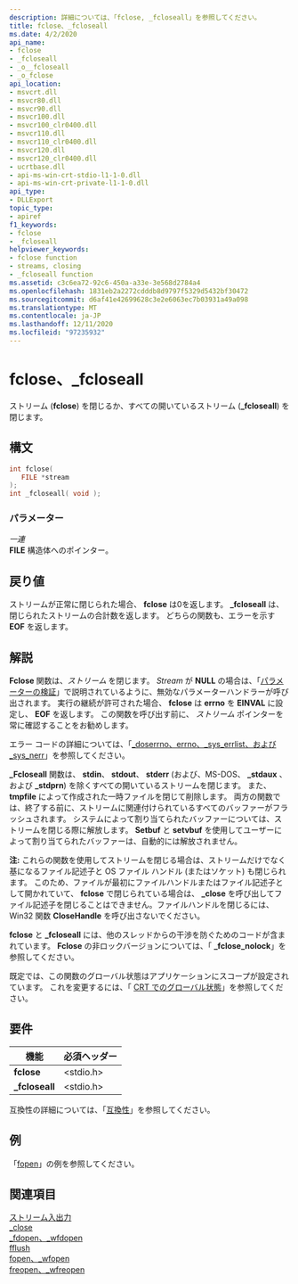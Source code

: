```yaml
---
description: 詳細については、「fclose, _fcloseall」を参照してください。
title: fclose、_fcloseall
ms.date: 4/2/2020
api_name:
- fclose
- _fcloseall
- _o__fcloseall
- _o_fclose
api_location:
- msvcrt.dll
- msvcr80.dll
- msvcr90.dll
- msvcr100.dll
- msvcr100_clr0400.dll
- msvcr110.dll
- msvcr110_clr0400.dll
- msvcr120.dll
- msvcr120_clr0400.dll
- ucrtbase.dll
- api-ms-win-crt-stdio-l1-1-0.dll
- api-ms-win-crt-private-l1-1-0.dll
api_type:
- DLLExport
topic_type:
- apiref
f1_keywords:
- fclose
- _fcloseall
helpviewer_keywords:
- fclose function
- streams, closing
- _fcloseall function
ms.assetid: c3c6ea72-92c6-450a-a33e-3e568d2784a4
ms.openlocfilehash: 1831eb2a2272cdddb8d9797f5329d5432bf30472
ms.sourcegitcommit: d6af41e42699628c3e2e6063ec7b03931a49a098
ms.translationtype: MT
ms.contentlocale: ja-JP
ms.lasthandoff: 12/11/2020
ms.locfileid: "97235932"
---
```

# <a name="fclose-_fcloseall"></a>fclose、_fcloseall

ストリーム (**fclose**) を閉じるか、すべての開いているストリーム (**_fcloseall**) を閉じます。

## <a name="syntax"></a>構文

```C
int fclose(
   FILE *stream
);
int _fcloseall( void );
```

### <a name="parameters"></a>パラメーター

*一連*<br/>
**FILE** 構造体へのポインター。

## <a name="return-value"></a>戻り値

ストリームが正常に閉じられた場合、 **fclose** は0を返します。 **_fcloseall** は、閉じられたストリームの合計数を返します。 どちらの関数も、エラーを示す **EOF** を返します。

## <a name="remarks"></a>解説

**Fclose** 関数は、*ストリーム* を閉じます。 *Stream* が **NULL** の場合は、「[パラメーターの検証](../../c-runtime-library/parameter-validation.md)」で説明されているように、無効なパラメーターハンドラーが呼び出されます。 実行の継続が許可された場合、 **fclose** は **errno** を **EINVAL** に設定し、 **EOF** を返します。 この関数を呼び出す前に、 *ストリーム* ポインターを常に確認することをお勧めします。

エラー コードの詳細については、「[_doserrno、errno、_sys_errlist、および _sys_nerr](../../c-runtime-library/errno-doserrno-sys-errlist-and-sys-nerr.md)」を参照してください。

**_Fcloseall** 関数は、 **stdin**、 **stdout**、 **stderr** (および、MS-DOS、 **_stdaux** 、および **_stdprn**) を除くすべての開いているストリームを閉じます。 また、 **tmpfile** によって作成された一時ファイルを閉じて削除します。 両方の関数では、終了する前に、ストリームに関連付けられているすべてのバッファーがフラッシュされます。 システムによって割り当てられたバッファーについては、ストリームを閉じる際に解放します。 **Setbuf** と **setvbuf** を使用してユーザーによって割り当てられたバッファーは、自動的には解放されません。

**注:** これらの関数を使用してストリームを閉じる場合は、ストリームだけでなく基になるファイル記述子と OS ファイル ハンドル (またはソケット) も閉じられます。 このため、ファイルが最初にファイルハンドルまたはファイル記述子として開かれていて、 **fclose** で閉じられている場合は、 **_close** を呼び出してファイル記述子を閉じることはできません。ファイルハンドルを閉じるには、Win32 関数 **CloseHandle** を呼び出さないでください。

**fclose** と **_fcloseall** には、他のスレッドからの干渉を防ぐためのコードが含まれています。 **Fclose** の非ロックバージョンについては、「 **_fclose_nolock**」を参照してください。

既定では、この関数のグローバル状態はアプリケーションにスコープが設定されています。 これを変更するには、「 [CRT でのグローバル状態](../global-state.md)」を参照してください。

## <a name="requirements"></a>要件

|機能|必須ヘッダー|
|--------------|---------------------|
|**fclose**|\<stdio.h>|
|**_fcloseall**|\<stdio.h>|

互換性の詳細については、「[互換性](../../c-runtime-library/compatibility.md)」を参照してください。

## <a name="example"></a>例

「[fopen](fopen-wfopen.md)」の例を参照してください。

## <a name="see-also"></a>関連項目

[ストリーム入出力](../../c-runtime-library/stream-i-o.md)<br/>
[_close](close.md)<br/>
[_fdopen、_wfdopen](fdopen-wfdopen.md)<br/>
[fflush](fflush.md)<br/>
[fopen、_wfopen](fopen-wfopen.md)<br/>
[freopen、_wfreopen](freopen-wfreopen.md)<br/>
